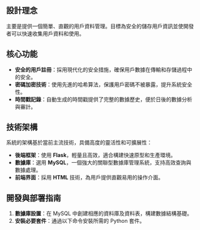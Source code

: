 ## 設計理念

主要是提供一個簡單、直觀的用戶資料管理。目標為安全的儲存用戶資訊並使開發者可以快速收集用戶資料和使用。

## 核心功能

- **安全的用戶註冊**：採用現代化的安全措施，確保用戶數據在傳輸和存儲過程中的安全。
- **密碼加密技術**：使用先進的哈希算法，保護用戶密碼不被暴露，提升系統安全性。
- **時間戳記錄**：自動生成的時間戳提供了完整的數據歷史，便於日後的數據分析與審計。

## 技術架構

系統的架構基於當前主流技術，具備高度的靈活性和可擴展性：

- **後端框架**：使用 **Flask**，輕量且高效，適合構建快速原型和生產環境。
- **數據庫**：選用 **MySQL**，一個強大的關聯型數據庫管理系統，支持高效查詢與數據處理。
- **前端界面**：採用 **HTML** 技術，為用戶提供直觀易用的操作介面。

## 開發與部署指南

1. **數據庫設置**：在 MySQL 中創建相應的資料庫及資料表，構建數據結構基礎。
2. **安裝必要套件**：通過以下命令安裝所需的 Python 套件。